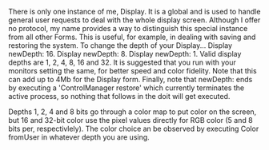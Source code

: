 There is only one instance of me, Display. It is a global and is used to handle general user requests to deal with the whole display screen. 	Although I offer no protocol, my name provides a way to distinguish this special instance from all other Forms. This is useful, for example, in dealing with saving and restoring the system.	To change the depth of your Display...		Display newDepth: 16.		Display newDepth: 8.		Display newDepth: 1.Valid display depths are 1, 2, 4, 8, 16 and 32.  It is suggested that you run with your monitors setting the same, for better speed and color fidelity.  Note that this can add up to 4Mb for the Display form.  Finally, note that newDepth: ends by executing a 'ControlManager restore' which currently terminates the active process, so nothing that follows in the doit will get executed.Depths 1, 2, 4 and 8 bits go through a color map to put color on the screen, but 16 and 32-bit color use the pixel values directly for RGB color (5 and 8 bits per, respectivlely).  The color choice an be observed by executing Color fromUser in whatever depth you are using.